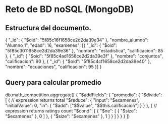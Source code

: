 # Reto de BD noSQL (MongoDB)

## Estructura del documento.
{
    "_id": {
        "$oid": "5f85c16f1658ce2d2da39e34"
    },
    "nombre_alumno": "Alumno 1",
    "edad": 16,
    "examenes": [{
        "_id": {
            "$oid": "5f85c3011658ce2d2da39e36"
        },
        "nombre": "estadística",
        "calificacion": 85
    }, {
        "_id": {
            "$oid": "5f85c4ad1658ce2d2da39e3f"
        },
        "nombre": "conjuntos",
        "calificacion": 90
    }, {
        "_id": {
            "$oid": "5f85c4cf1658ce2d2da39e40"
        },
        "nombre": "ecuaciones",
        "calificacion": 95
    }]
}

## Query para calcular promedio

db.math_competition.aggregate([
       { 
           "$addFields": { 
               "promedio": {
                   "$divide": [
                       { // expression returns total
                           "$reduce": {
                               "input": "$examenes",
                               "initialValue": 0,
                               "in": { "$add": ["$$value", "$$this.calificacion"] }
                           }
                       },
                       { // expression returns ratings count
                           "$cond": [
                               { "$ne": [ { "$size": "$examenes" }, 0 ] },
                               { "$size": "$examenes" }, 
                               1
                           ]
                       }
                   ]
               }
           }
       }
])
